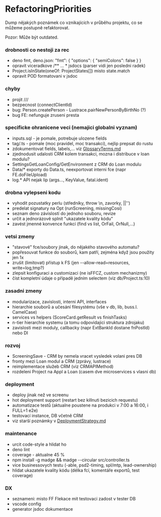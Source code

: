 # RefactoringPriorities

Dump nějakých poznámek co vznikajících v průběhu projektu, co se můžeme
postupně refaktorovat.

Pozor: Může být outdated.

### drobnosti co nestoji za rec

- deno fmt, deno.json: "fmt": { "options": { "semiColons": false } }
- opravit viceradkove /\*\* ... \* jsdocs (parser vidi jen posledni radek)
- Project.isInState(oneOf: ProjectStates[]) misto state.match
- opravit POD formatovani v jsdoc

### chyby

- projit ///
- bezpecnost (connectClientId)
- bug: Person.createPerson - Lustrace.pairNewPersonByBirthNo (?)
- bug FE: nefunguje zruseni presta

### specificke ohranicene veci (nemajici globalni vyznam)

- inputs.sql - je pomale, potrebuje ulozene fields
- tag/.ts - pomale (moc pravidel, moc transakci), nejlip prepsat do rustu
- zdokumentovat fields, labels,... viz [GlossaryTerms.md](./GlossaryTerms.md)
- zjednodusit udalosti CRM kolem transakci, mozna i distribuce v loan modulu?
- SettingsGetLoanConfig/GetEnvironment z CRM do Loan modulu
- Data/\* exporty do Data.ts, neexportovat interni fce (napr FE.doFileUpload)
- log.\* API nejak lip (args..., KeyValue, fatal.ident)

### drobna vylepseni kodu

- vyhodit pozustatky perlu (středníky, throw \n, zavorky, ||'')
- predelat signatury na Opt (runScreening, missingCosi)
- seznam deno závislostí do jednoho souboru, revize
- určit a jednorázově splnit "ukazatele kvality kódu"
- zavést jmenné konvence funkcí (find vs list, OrFail, OrNull,...)

### vetsi zmeny

- "stavové" fce/soubory jinak, do nějakého stavového automatu?
- popřesouvat funkce do souborů, kam patří, zejména když jsou použity jen 1x
- zrušit (limitovat) přístup k FS (jen --allow-read=resources, write=log,tmp?)
- zlepsit konfiguraci a customizaci (ne isFFCZ, custom mechanizmy)
- číst kompletní údaje o případě jedním selectem (viz db/Project.ts:10)

### zasadni zmeny

- modularizace, zavislosti, interni API, interfaces
- hierarchie souborů a učesání filesystému (vše v db, lib, buss.l. CamelCase)
- services vs helpers (ScoreCard.getResult vs finishTasks)
- n-tier hierarchie systemu (a tomu odpovidajici struktura zdrojaku)
- zavislosti mezi moduly, callbacky (napr ExtBankId dostane fnPostId) nebo DI

### rozvoj

- ScreeningSave - CRM by nemela vracet vysledek volani pres DB
- fronty mezi Loan modul a CRM (zprávy, lustrace)
- reimplementace služeb CRM (viz CRMAPIMethod)
- rozdeleni Project na Appl a Loan (casem dve microservices s vlasni db)

### deployment

- deploy jinak než ve screenu
- hot deployment support (restart bez killnuti bezicich requestu)
- automatizace testů (aktualne poustene na produkci v 7:00 a 16:00, i FULL=1 e2e)
- testovací instance, DB včetně CRM
- viz starší poznámky v [DeploymentStrategy.md](./DeploymentStrategy.md)

### maintenance

- urcit code-style a hlidat ho
- deno lint
- coverage - aktualne 45 %
- npm install -g madge && madge --circular src/controller.ts
- vice businessovych testu (-able, psd2-timing, spl/mtp, lead-ownership)
- hlídat ukazatele kvality kódu (délka fcí, komentáře exportů, test coverage)

### DX

- seznameni: misto FF Flekace mit testovaci zadost v tester DB
- vscode config
- generator jsdoc dokumentace
